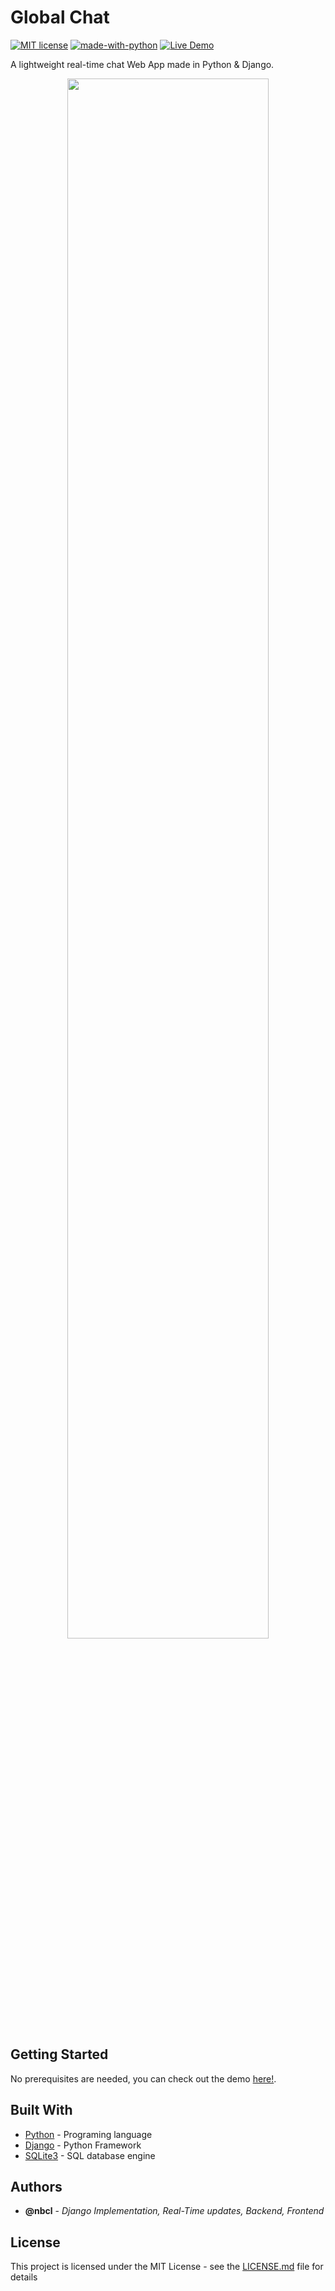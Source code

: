 # Global Chat

[![MIT license](https://img.shields.io/badge/License-MIT-blue.svg)](https://mit-license.org/)
[![made-with-python](https://img.shields.io/badge/Made%20with-Python-1f425f.svg)](https://www.python.org/)
[![Live Demo](https://img.shields.io/badge/demo-online-green.svg)](#)

A lightweight real-time chat Web App made in Python & Django.

<p align="center">
  <img width="80%" src="https://github.com/nbcl/globalchat/blob/master/globalchat.png?raw=true">
</p>


## Getting Started

No prerequisites are needed, you can check out the demo [here!](#/).

## Built With

* [Python](https://www.python.org/) - Programing language
* [Django](https://www.djangoproject.com/) - Python Framework
* [SQLite3](https://www.sqlite.org/index.html) - SQL database engine


## Authors

* **@nbcl** - *Django Implementation, Real-Time updates, Backend, Frontend* 


## License

This project is licensed under the MIT License - see the [LICENSE.md](LICENSE.md) file for details




